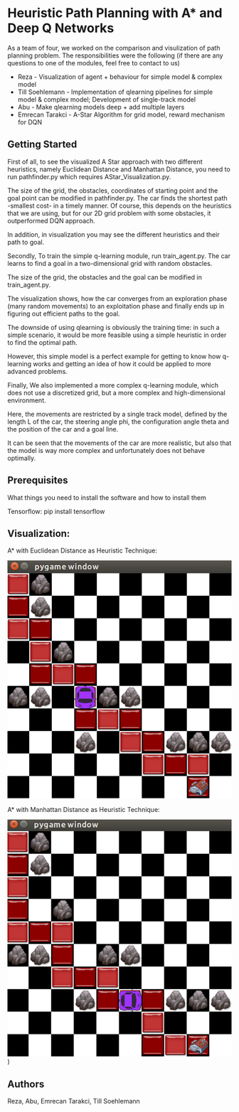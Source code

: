 # Heuristic Path Planning with A* and Deep Q Networks

As a team of four, we worked on the comparison and visulization of path planning problem.
The responsibilities were the following (if there are any questions to one of the modules, feel free to contact to us)
- Reza - Visualization of agent + behaviour for simple model & complex model
- Till Soehlemann - Implementation of qlearning pipelines for simple model & complex model; Development of single-track model
- Abu - Make qlearning models deep + add multiple layers
- Emrecan Tarakci - A-Star Algorithm for grid model, reward mechanism for DQN

## Getting Started

First of all, to see the visualized A Star approach with two different heuristics, namely Euclidean Distance and Manhattan Distance, you need to run pathfinder.py which requires AStar_Visualization.py. 

The size of the grid, the obstacles, coordinates of starting point and the goal point can be modified in pathfinder.py. 
The car finds the shortest path -smallest cost- in a timely manner. Of course, this depends on the heuristics that we are using, but for our 2D grid problem with some obstacles, it outperformed DQN approach.

In addition, in visualization you may see the different heuristics and their path to goal. 

Secondly, To train the simple q-learning module, run train_agent.py. The car learns to find a goal in a two-dimensional grid with random obstacles.

The size of the grid, the obstacles and the goal can be modified in train_agent.py.

The visualization shows, how the car converges from an exploration phase (many random movements) to an exploitation phase and finally ends up in figuring out efficient paths to the goal.

The downside of using qlearning is obviously the training time: in such a simple scenario, it would be more feasible using a simple heuristic in order to find the optimal path.

However, this simple model is a perfect example for getting to know how q-learning works and getting an idea of how it could be applied to more advanced problems.


Finally, We also implemented a more complex q-learning module, which does not use a discretized grid, but a more complex and high-dimensional environment.

Here, the movements are restricted by a single track model, defined by the length L of the car, the steering angle phi, the configuration angle theta and the position of the car and a goal line.

It can be seen that the movements of the car are more realistic, but also that the model is way more complex and unfortunately does not behave optimally.




## Prerequisites

What things you need to install the software and how to install them

Tensorflow: pip install tensorflow

## Visualization: 

A\* with Euclidean Distance as Heuristic Technique:

![ED](images/EuclideanDistance.png)

A\* with Manhattan Distance as Heuristic Technique:

![MD](images/ManhattanDistance.png))


## Authors

Reza, Abu, Emrecan Tarakci, Till Soehlemann
